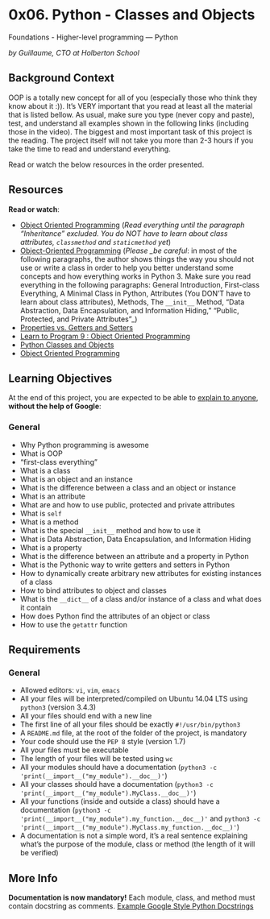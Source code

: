 # 0x06. Python - Classes and Objects

Foundations - Higher-level programming ― Python

_by Guillaume, CTO at Holberton School_

## Background Context

OOP is a totally new concept for all of you (especially those who think they know about it :)). It’s VERY important that you read at least all the material that is listed bellow. As usual, make sure you type (never copy and paste), test, and understand all examples shown in the following links (including those in the video). The biggest and most important task of this project is the reading. The project itself will not take you more than 2-3 hours if you take the time to read and understand everything.

Read or watch the below resources in the order presented.

## Resources

**Read or watch**:

-   [Object Oriented Programming](https://intranet.hbtn.io/rltoken/izl1kO1isRJo6h_Ce2pmhw "Object Oriented Programming")  (_Read everything until the paragraph “Inheritance” excluded. You do NOT have to learn about class attributes,  `classmethod`  and  `staticmethod`  yet_)
-   [Object-Oriented Programming](https://intranet.hbtn.io/rltoken/K5t1QFchQYs7rkt62uMo7A "Object-Oriented Programming")  (_Please *_be careful*_: in most of the following paragraphs, the author shows things the way you should not use or write a class in order to help you better understand some concepts and how everything works in Python 3. Make sure you read everything in the following paragraphs: General Introduction, First-class Everything, A Minimal Class in Python, Attributes (You DON’T have to learn about class attributes), Methods, The  `__init__`  Method, “Data Abstraction, Data Encapsulation, and Information Hiding,” “Public, Protected, and Private Attributes”_)
-   [Properties vs. Getters and Setters](https://intranet.hbtn.io/rltoken/LZg7XYGGZj49Gu2276afpA "Properties vs. Getters and Setters")
-   [Learn to Program 9 : Object Oriented Programming](https://intranet.hbtn.io/rltoken/aFk7Ki8TPw5vZZBx2JXvIQ "Learn to Program 9 : Object Oriented Programming")
-   [Python Classes and Objects](https://intranet.hbtn.io/rltoken/CFTUXsxbTVu4xb698_2bmQ "Python Classes and Objects")
-   [Object Oriented Programming](https://intranet.hbtn.io/rltoken/DK1vkIQ0xT1fmMrmBcSGiA "Object Oriented Programming")

## Learning Objectives

At the end of this project, you are expected to be able to  [explain to anyone](https://intranet.hbtn.io/rltoken/aul-KtyIrNZ8J5M_Pjxyjg "explain to anyone"),  **without the help of Google**:

### General

-   Why Python programming is awesome
-   What is OOP
-   “first-class everything”
-   What is a class
-   What is an object and an instance
-   What is the difference between a class and an object or instance
-   What is an attribute
-   What are and how to use public, protected and private attributes
-   What is  `self`
-   What is a method
-   What is the special  `__init__`  method and how to use it
-   What is Data Abstraction, Data Encapsulation, and Information Hiding
-   What is a property
-   What is the difference between an attribute and a property in Python
-   What is the Pythonic way to write getters and setters in Python
-   How to dynamically create arbitrary new attributes for existing instances of a class
-   How to bind attributes to object and classes
-   What is the  `__dict__`  of a class and/or instance of a class and what does it contain
-   How does Python find the attributes of an object or class
-   How to use the  `getattr`  function

## Requirements

### General

-   Allowed editors:  `vi`,  `vim`,  `emacs`
-   All your files will be interpreted/compiled on Ubuntu 14.04 LTS using  `python3`  (version 3.4.3)
-   All your files should end with a new line
-   The first line of all your files should be exactly  `#!/usr/bin/python3`
-   A  `README.md`  file, at the root of the folder of the project, is mandatory
-   Your code should use the  `PEP 8`  style (version 1.7)
-   All your files must be executable
-   The length of your files will be tested using  `wc`
-   All your modules should have a documentation (`python3 -c 'print(__import__("my_module").__doc__)'`)
-   All your classes should have a documentation (`python3 -c 'print(__import__("my_module").MyClass.__doc__)'`)
-   All your functions (inside and outside a class) should have a documentation (`python3 -c 'print(__import__("my_module").my_function.__doc__)'`  and  `python3 -c 'print(__import__("my_module").MyClass.my_function.__doc__)'`)
-   A documentation is not a simple word, it’s a real sentence explaining what’s the purpose of the module, class or method (the length of it will be verified)

## More Info

**Documentation is now mandatory!**  Each module, class, and method must contain docstring as comments.  [Example Google Style Python Docstrings](https://intranet.hbtn.io/rltoken/SYdQnrcR2jL5hIs5TkIN5Q "Example Google Style Python Docstrings")